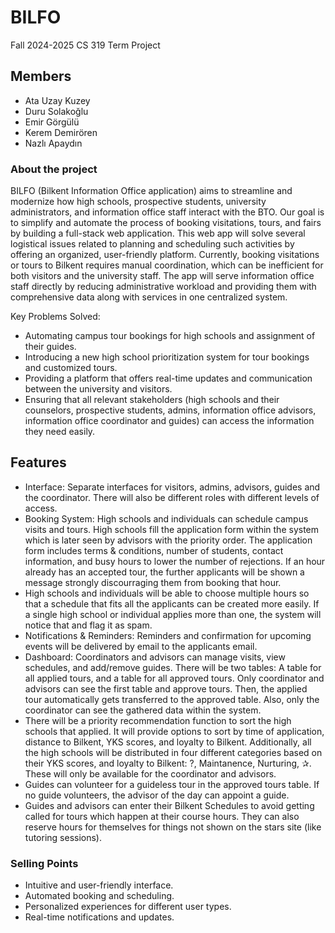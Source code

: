# BILFO #
Fall 2024-2025 CS 319 Term Project

## Members ##
* Ata Uzay Kuzey
* Duru Solakoğlu
* Emir Görgülü
* Kerem Demirören
* Nazlı Apaydın

### About the project ###
BILFO (Bilkent Information Office application) aims to streamline and modernize how high schools, prospective students, university administrators, and information office staff interact with the BTO. Our goal is to simplify and automate the process of booking visitations, tours, and fairs by building a full-stack web application. This web app will solve several logistical issues related to planning and scheduling such activities by offering an organized, user-friendly platform. Currently, booking visitations or tours to Bilkent requires manual coordination, which can be inefficient for both visitors and the university staff. The app will serve information office staff directly by reducing administrative workload and providing them with comprehensive data along with services in one centralized system.

Key Problems Solved: 
* Automating campus tour bookings for high schools and assignment of their guides.
* Introducing a new high school prioritization system for tour bookings and customized tours.
* Providing a platform that offers real-time updates and communication between the university and visitors.
* Ensuring that all relevant stakeholders (high schools and their counselors, prospective students, admins, information office advisors, information office coordinator and guides) can access the information they need easily.

## Features ##
* Interface: Separate interfaces for visitors, admins, advisors, guides and the coordinator. There will also be different roles with different levels of access.
* Booking System: High schools and individuals can schedule campus visits and tours. High schools  fill the application form within the system which is later seen by advisors with the priority order. The application form includes terms & conditions, number of students, contact information, and busy hours to lower the number of rejections. If an hour already has an accepted tour, the further applicants will be shown a message strongly discourraging them from booking that hour.
* High schools and individuals will be able to choose multiple hours so that a schedule that fits all the applicants can be created more easily. If a single high school or individual applies more than one, the system will notice that and flag it as spam.
* Notifications & Reminders: Reminders and confirmation for upcoming events will be delivered by email to the applicants email.
* Dashboard: Coordinators and advisors can manage visits, view schedules, and add/remove guides. There will be two tables: A table for all applied tours, and a table for all approved tours. Only coordinator and advisors can see the first table and approve tours. Then, the applied tour automatically gets transferred to the approved table. Also, only the coordinator can see the gathered data within the system.
* There will be a priority recommendation function to sort the high schools that applied. It will provide options to sort by time of application, distance to Bilkent, YKS scores, and loyalty to Bilkent. Additionally, all the high schools will be distributed in four different categories based on their YKS scores, and loyalty to Bilkent: ?, Maintanence, Nurturing, ✰. These will only be available for the coordinator and advisors.
* Guides can volunteer for a guideless tour in the approved tours table. If no guide volunteers, the advisor of the day can appoint a guide.
* Guides and advisors can enter their Bilkent Schedules to avoid getting called for tours which happen at their course hours. They can also reserve hours for themselves for things not shown on the stars site (like tutoring sessions).
### Selling Points ###
* Intuitive and user-friendly interface.
* Automated booking and scheduling.
* Personalized experiences for different user types.
* Real-time notifications and updates.


